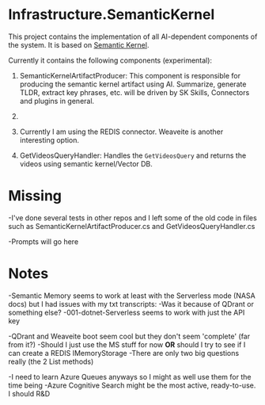 # Infrastructure.SemanticKernel

This project contains the implementation of all AI-dependent components of the system. 
It is based on [Semantic Kernel](https://github.com/microsoft/semantic-kernel).

Currently it contains the following components (experimental):

1. SemanticKernelArtifactProducer: This component is responsible for producing the semantic kernel artifact using AI.
Summarize, generate TLDR, extract key phrases, etc. will be driven by SK Skills, Connectors and plugins in general.
1. 
1. Currently I am using the REDIS connector. Weaveite is another interesting option.

1. GetVideosQueryHandler: Handles the `GetVideosQuery` and returns the videos using semantic kernel/Vector DB.

# Missing

-I've done several tests in other repos and I left some of the old code in files such as SemanticKernelArtifactProducer.cs and GetVideosQueryHandler.cs

-Prompts will go here

# Notes

-Semantic Memory seems to work at least with the Serverless mode (NASA docs) but I had issues with my txt transcripts:
	-Was it because of QDrant or something else? 
	-001-dotnet-Serverless seems to work with just the API key
	
-QDrant and Weaveite boot seem cool but they don't seem 'complete' (far from it?)
	-Should I just use the MS stuff for now **OR** should I try to see if I can create a REDIS IMemoryStorage
		-There are only two big questions really (the 2 List methods)

-I need to learn Azure Queues anyways so I might as well use them for the time being
	-Azure Cognitive Search might be the most active, ready-to-use. I should R&D
